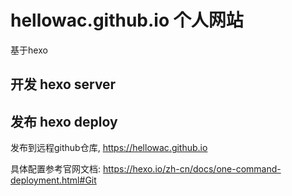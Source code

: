 # hellowac.github.io 个人网站

基于hexo

## 开发 hexo server

## 发布 hexo deploy

发布到远程github仓库, <https://hellowac.github.io>

具体配置参考官网文档: <https://hexo.io/zh-cn/docs/one-command-deployment.html#Git>
